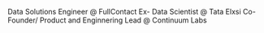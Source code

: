 Data Solutions Engineer @ FullContact
Ex- Data Scientist @ Tata Elxsi
Co-Founder/ Product and Enginnering Lead @ Continuum Labs
